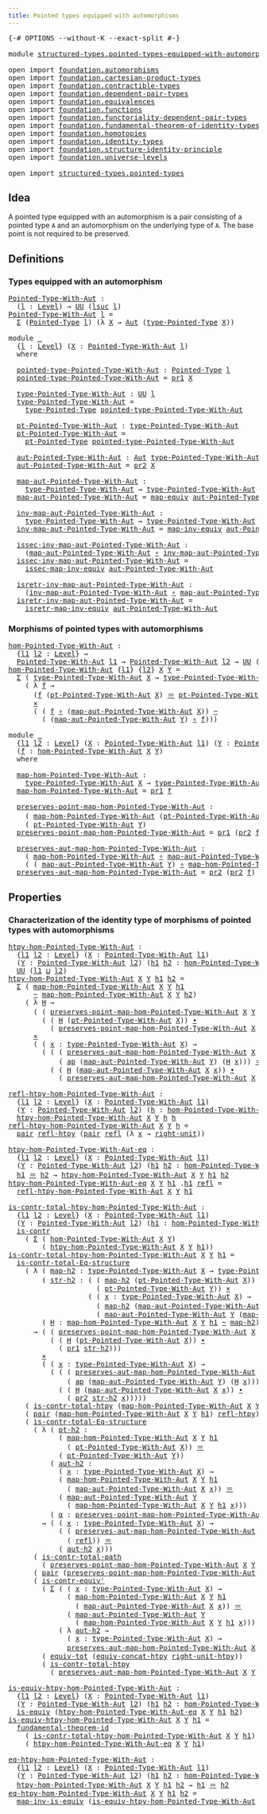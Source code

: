 ```yaml
---
title: Pointed types equipped with automorphisms
---
```


<pre class="Agda"><a id="67" class="Symbol">{-#</a> <a id="71" class="Keyword">OPTIONS</a> <a id="79" class="Pragma">--without-K</a> <a id="91" class="Pragma">--exact-split</a> <a id="105" class="Symbol">#-}</a>

<a id="110" class="Keyword">module</a> <a id="117" href="structured-types.pointed-types-equipped-with-automorphisms.html" class="Module">structured-types.pointed-types-equipped-with-automorphisms</a> <a id="176" class="Keyword">where</a>

<a id="183" class="Keyword">open</a> <a id="188" class="Keyword">import</a> <a id="195" href="foundation.automorphisms.html" class="Module">foundation.automorphisms</a>
<a id="220" class="Keyword">open</a> <a id="225" class="Keyword">import</a> <a id="232" href="foundation.cartesian-product-types.html" class="Module">foundation.cartesian-product-types</a>
<a id="267" class="Keyword">open</a> <a id="272" class="Keyword">import</a> <a id="279" href="foundation.contractible-types.html" class="Module">foundation.contractible-types</a>
<a id="309" class="Keyword">open</a> <a id="314" class="Keyword">import</a> <a id="321" href="foundation.dependent-pair-types.html" class="Module">foundation.dependent-pair-types</a>
<a id="353" class="Keyword">open</a> <a id="358" class="Keyword">import</a> <a id="365" href="foundation.equivalences.html" class="Module">foundation.equivalences</a>
<a id="389" class="Keyword">open</a> <a id="394" class="Keyword">import</a> <a id="401" href="foundation.functions.html" class="Module">foundation.functions</a>
<a id="422" class="Keyword">open</a> <a id="427" class="Keyword">import</a> <a id="434" href="foundation.functoriality-dependent-pair-types.html" class="Module">foundation.functoriality-dependent-pair-types</a>
<a id="480" class="Keyword">open</a> <a id="485" class="Keyword">import</a> <a id="492" href="foundation.fundamental-theorem-of-identity-types.html" class="Module">foundation.fundamental-theorem-of-identity-types</a>
<a id="541" class="Keyword">open</a> <a id="546" class="Keyword">import</a> <a id="553" href="foundation.homotopies.html" class="Module">foundation.homotopies</a>
<a id="575" class="Keyword">open</a> <a id="580" class="Keyword">import</a> <a id="587" href="foundation.identity-types.html" class="Module">foundation.identity-types</a>
<a id="613" class="Keyword">open</a> <a id="618" class="Keyword">import</a> <a id="625" href="foundation.structure-identity-principle.html" class="Module">foundation.structure-identity-principle</a>
<a id="665" class="Keyword">open</a> <a id="670" class="Keyword">import</a> <a id="677" href="foundation.universe-levels.html" class="Module">foundation.universe-levels</a>

<a id="705" class="Keyword">open</a> <a id="710" class="Keyword">import</a> <a id="717" href="structured-types.pointed-types.html" class="Module">structured-types.pointed-types</a>
</pre>
## Idea

A pointed type equipped with an automorphism is a pair consisting of a pointed type `A` and an automorphism on the underlying type of `A`. The base point is not required to be preserved.

## Definitions

### Types equipped with an automorphism

<pre class="Agda"><a id="Pointed-Type-With-Aut"></a><a id="1015" href="structured-types.pointed-types-equipped-with-automorphisms.html#1015" class="Function">Pointed-Type-With-Aut</a> <a id="1037" class="Symbol">:</a>
  <a id="1041" class="Symbol">(</a><a id="1042" href="structured-types.pointed-types-equipped-with-automorphisms.html#1042" class="Bound">l</a> <a id="1044" class="Symbol">:</a> <a id="1046" href="Agda.Primitive.html#597" class="Postulate">Level</a><a id="1051" class="Symbol">)</a> <a id="1053" class="Symbol">→</a> <a id="1055" href="foundation-core.universe-levels.html#235" class="Primitive">UU</a> <a id="1058" class="Symbol">(</a><a id="1059" href="Agda.Primitive.html#780" class="Primitive">lsuc</a> <a id="1064" href="structured-types.pointed-types-equipped-with-automorphisms.html#1042" class="Bound">l</a><a id="1065" class="Symbol">)</a>
<a id="1067" href="structured-types.pointed-types-equipped-with-automorphisms.html#1015" class="Function">Pointed-Type-With-Aut</a> <a id="1089" href="structured-types.pointed-types-equipped-with-automorphisms.html#1089" class="Bound">l</a> <a id="1091" class="Symbol">=</a>
  <a id="1095" href="foundation-core.dependent-pair-types.html#515" class="Record">Σ</a> <a id="1097" class="Symbol">(</a><a id="1098" href="structured-types.pointed-types.html#383" class="Function">Pointed-Type</a> <a id="1111" href="structured-types.pointed-types-equipped-with-automorphisms.html#1089" class="Bound">l</a><a id="1112" class="Symbol">)</a> <a id="1114" class="Symbol">(λ</a> <a id="1117" href="structured-types.pointed-types-equipped-with-automorphisms.html#1117" class="Bound">X</a> <a id="1119" class="Symbol">→</a> <a id="1121" href="foundation-core.automorphisms.html#1442" class="Function">Aut</a> <a id="1125" class="Symbol">(</a><a id="1126" href="structured-types.pointed-types.html#518" class="Function">type-Pointed-Type</a> <a id="1144" href="structured-types.pointed-types-equipped-with-automorphisms.html#1117" class="Bound">X</a><a id="1145" class="Symbol">))</a>

<a id="1149" class="Keyword">module</a> <a id="1156" href="structured-types.pointed-types-equipped-with-automorphisms.html#1156" class="Module">_</a>
  <a id="1160" class="Symbol">{</a><a id="1161" href="structured-types.pointed-types-equipped-with-automorphisms.html#1161" class="Bound">l</a> <a id="1163" class="Symbol">:</a> <a id="1165" href="Agda.Primitive.html#597" class="Postulate">Level</a><a id="1170" class="Symbol">}</a> <a id="1172" class="Symbol">(</a><a id="1173" href="structured-types.pointed-types-equipped-with-automorphisms.html#1173" class="Bound">X</a> <a id="1175" class="Symbol">:</a> <a id="1177" href="structured-types.pointed-types-equipped-with-automorphisms.html#1015" class="Function">Pointed-Type-With-Aut</a> <a id="1199" href="structured-types.pointed-types-equipped-with-automorphisms.html#1161" class="Bound">l</a><a id="1200" class="Symbol">)</a>
  <a id="1204" class="Keyword">where</a>

  <a id="1213" href="structured-types.pointed-types-equipped-with-automorphisms.html#1213" class="Function">pointed-type-Pointed-Type-With-Aut</a> <a id="1248" class="Symbol">:</a> <a id="1250" href="structured-types.pointed-types.html#383" class="Function">Pointed-Type</a> <a id="1263" href="structured-types.pointed-types-equipped-with-automorphisms.html#1161" class="Bound">l</a>
  <a id="1267" href="structured-types.pointed-types-equipped-with-automorphisms.html#1213" class="Function">pointed-type-Pointed-Type-With-Aut</a> <a id="1302" class="Symbol">=</a> <a id="1304" href="foundation-core.dependent-pair-types.html#605" class="Field">pr1</a> <a id="1308" href="structured-types.pointed-types-equipped-with-automorphisms.html#1173" class="Bound">X</a>

  <a id="1313" href="structured-types.pointed-types-equipped-with-automorphisms.html#1313" class="Function">type-Pointed-Type-With-Aut</a> <a id="1340" class="Symbol">:</a> <a id="1342" href="foundation-core.universe-levels.html#235" class="Primitive">UU</a> <a id="1345" href="structured-types.pointed-types-equipped-with-automorphisms.html#1161" class="Bound">l</a>
  <a id="1349" href="structured-types.pointed-types-equipped-with-automorphisms.html#1313" class="Function">type-Pointed-Type-With-Aut</a> <a id="1376" class="Symbol">=</a>
    <a id="1382" href="structured-types.pointed-types.html#518" class="Function">type-Pointed-Type</a> <a id="1400" href="structured-types.pointed-types-equipped-with-automorphisms.html#1213" class="Function">pointed-type-Pointed-Type-With-Aut</a>

  <a id="1438" href="structured-types.pointed-types-equipped-with-automorphisms.html#1438" class="Function">pt-Pointed-Type-With-Aut</a> <a id="1463" class="Symbol">:</a> <a id="1465" href="structured-types.pointed-types-equipped-with-automorphisms.html#1313" class="Function">type-Pointed-Type-With-Aut</a>
  <a id="1494" href="structured-types.pointed-types-equipped-with-automorphisms.html#1438" class="Function">pt-Pointed-Type-With-Aut</a> <a id="1519" class="Symbol">=</a>
    <a id="1525" href="structured-types.pointed-types.html#576" class="Function">pt-Pointed-Type</a> <a id="1541" href="structured-types.pointed-types-equipped-with-automorphisms.html#1213" class="Function">pointed-type-Pointed-Type-With-Aut</a>

  <a id="1579" href="structured-types.pointed-types-equipped-with-automorphisms.html#1579" class="Function">aut-Pointed-Type-With-Aut</a> <a id="1605" class="Symbol">:</a> <a id="1607" href="foundation-core.automorphisms.html#1442" class="Function">Aut</a> <a id="1611" href="structured-types.pointed-types-equipped-with-automorphisms.html#1313" class="Function">type-Pointed-Type-With-Aut</a>
  <a id="1640" href="structured-types.pointed-types-equipped-with-automorphisms.html#1579" class="Function">aut-Pointed-Type-With-Aut</a> <a id="1666" class="Symbol">=</a> <a id="1668" href="foundation-core.dependent-pair-types.html#617" class="Field">pr2</a> <a id="1672" href="structured-types.pointed-types-equipped-with-automorphisms.html#1173" class="Bound">X</a>

  <a id="1677" href="structured-types.pointed-types-equipped-with-automorphisms.html#1677" class="Function">map-aut-Pointed-Type-With-Aut</a> <a id="1707" class="Symbol">:</a>
    <a id="1713" href="structured-types.pointed-types-equipped-with-automorphisms.html#1313" class="Function">type-Pointed-Type-With-Aut</a> <a id="1740" class="Symbol">→</a> <a id="1742" href="structured-types.pointed-types-equipped-with-automorphisms.html#1313" class="Function">type-Pointed-Type-With-Aut</a>
  <a id="1771" href="structured-types.pointed-types-equipped-with-automorphisms.html#1677" class="Function">map-aut-Pointed-Type-With-Aut</a> <a id="1801" class="Symbol">=</a> <a id="1803" href="foundation-core.equivalences.html#1821" class="Function">map-equiv</a> <a id="1813" href="structured-types.pointed-types-equipped-with-automorphisms.html#1579" class="Function">aut-Pointed-Type-With-Aut</a>

  <a id="1842" href="structured-types.pointed-types-equipped-with-automorphisms.html#1842" class="Function">inv-map-aut-Pointed-Type-With-Aut</a> <a id="1876" class="Symbol">:</a>
    <a id="1882" href="structured-types.pointed-types-equipped-with-automorphisms.html#1313" class="Function">type-Pointed-Type-With-Aut</a> <a id="1909" class="Symbol">→</a> <a id="1911" href="structured-types.pointed-types-equipped-with-automorphisms.html#1313" class="Function">type-Pointed-Type-With-Aut</a>
  <a id="1940" href="structured-types.pointed-types-equipped-with-automorphisms.html#1842" class="Function">inv-map-aut-Pointed-Type-With-Aut</a> <a id="1974" class="Symbol">=</a> <a id="1976" href="foundation-core.equivalences.html#5036" class="Function">map-inv-equiv</a> <a id="1990" href="structured-types.pointed-types-equipped-with-automorphisms.html#1579" class="Function">aut-Pointed-Type-With-Aut</a>

  <a id="2019" href="structured-types.pointed-types-equipped-with-automorphisms.html#2019" class="Function">issec-inv-map-aut-Pointed-Type-With-Aut</a> <a id="2059" class="Symbol">:</a>
    <a id="2065" class="Symbol">(</a><a id="2066" href="structured-types.pointed-types-equipped-with-automorphisms.html#1677" class="Function">map-aut-Pointed-Type-With-Aut</a> <a id="2096" href="foundation-core.functions.html#420" class="Function Operator">∘</a> <a id="2098" href="structured-types.pointed-types-equipped-with-automorphisms.html#1842" class="Function">inv-map-aut-Pointed-Type-With-Aut</a><a id="2131" class="Symbol">)</a> <a id="2133" href="foundation-core.homotopies.html#1249" class="Function Operator">~</a> <a id="2135" href="foundation-core.functions.html#322" class="Function">id</a>
  <a id="2140" href="structured-types.pointed-types-equipped-with-automorphisms.html#2019" class="Function">issec-inv-map-aut-Pointed-Type-With-Aut</a> <a id="2180" class="Symbol">=</a>
    <a id="2186" href="foundation-core.equivalences.html#5119" class="Function">issec-map-inv-equiv</a> <a id="2206" href="structured-types.pointed-types-equipped-with-automorphisms.html#1579" class="Function">aut-Pointed-Type-With-Aut</a>

  <a id="2235" href="structured-types.pointed-types-equipped-with-automorphisms.html#2235" class="Function">isretr-inv-map-aut-Pointed-Type-With-Aut</a> <a id="2276" class="Symbol">:</a>
    <a id="2282" class="Symbol">(</a><a id="2283" href="structured-types.pointed-types-equipped-with-automorphisms.html#1842" class="Function">inv-map-aut-Pointed-Type-With-Aut</a> <a id="2317" href="foundation-core.functions.html#420" class="Function Operator">∘</a> <a id="2319" href="structured-types.pointed-types-equipped-with-automorphisms.html#1677" class="Function">map-aut-Pointed-Type-With-Aut</a><a id="2348" class="Symbol">)</a> <a id="2350" href="foundation-core.homotopies.html#1249" class="Function Operator">~</a> <a id="2352" href="foundation-core.functions.html#322" class="Function">id</a>
  <a id="2357" href="structured-types.pointed-types-equipped-with-automorphisms.html#2235" class="Function">isretr-inv-map-aut-Pointed-Type-With-Aut</a> <a id="2398" class="Symbol">=</a>
    <a id="2404" href="foundation-core.equivalences.html#5251" class="Function">isretr-map-inv-equiv</a> <a id="2425" href="structured-types.pointed-types-equipped-with-automorphisms.html#1579" class="Function">aut-Pointed-Type-With-Aut</a>
</pre>
### Morphisms of pointed types with automorphisms

<pre class="Agda"><a id="hom-Pointed-Type-With-Aut"></a><a id="2515" href="structured-types.pointed-types-equipped-with-automorphisms.html#2515" class="Function">hom-Pointed-Type-With-Aut</a> <a id="2541" class="Symbol">:</a>
  <a id="2545" class="Symbol">{</a><a id="2546" href="structured-types.pointed-types-equipped-with-automorphisms.html#2546" class="Bound">l1</a> <a id="2549" href="structured-types.pointed-types-equipped-with-automorphisms.html#2549" class="Bound">l2</a> <a id="2552" class="Symbol">:</a> <a id="2554" href="Agda.Primitive.html#597" class="Postulate">Level</a><a id="2559" class="Symbol">}</a> <a id="2561" class="Symbol">→</a>
  <a id="2565" href="structured-types.pointed-types-equipped-with-automorphisms.html#1015" class="Function">Pointed-Type-With-Aut</a> <a id="2587" href="structured-types.pointed-types-equipped-with-automorphisms.html#2546" class="Bound">l1</a> <a id="2590" class="Symbol">→</a> <a id="2592" href="structured-types.pointed-types-equipped-with-automorphisms.html#1015" class="Function">Pointed-Type-With-Aut</a> <a id="2614" href="structured-types.pointed-types-equipped-with-automorphisms.html#2549" class="Bound">l2</a> <a id="2617" class="Symbol">→</a> <a id="2619" href="foundation-core.universe-levels.html#235" class="Primitive">UU</a> <a id="2622" class="Symbol">(</a><a id="2623" href="structured-types.pointed-types-equipped-with-automorphisms.html#2546" class="Bound">l1</a> <a id="2626" href="Agda.Primitive.html#810" class="Primitive Operator">⊔</a> <a id="2628" href="structured-types.pointed-types-equipped-with-automorphisms.html#2549" class="Bound">l2</a><a id="2630" class="Symbol">)</a>
<a id="2632" href="structured-types.pointed-types-equipped-with-automorphisms.html#2515" class="Function">hom-Pointed-Type-With-Aut</a> <a id="2658" class="Symbol">{</a><a id="2659" href="structured-types.pointed-types-equipped-with-automorphisms.html#2659" class="Bound">l1</a><a id="2661" class="Symbol">}</a> <a id="2663" class="Symbol">{</a><a id="2664" href="structured-types.pointed-types-equipped-with-automorphisms.html#2664" class="Bound">l2</a><a id="2666" class="Symbol">}</a> <a id="2668" href="structured-types.pointed-types-equipped-with-automorphisms.html#2668" class="Bound">X</a> <a id="2670" href="structured-types.pointed-types-equipped-with-automorphisms.html#2670" class="Bound">Y</a> <a id="2672" class="Symbol">=</a>
  <a id="2676" href="foundation-core.dependent-pair-types.html#515" class="Record">Σ</a> <a id="2678" class="Symbol">(</a> <a id="2680" href="structured-types.pointed-types-equipped-with-automorphisms.html#1313" class="Function">type-Pointed-Type-With-Aut</a> <a id="2707" href="structured-types.pointed-types-equipped-with-automorphisms.html#2668" class="Bound">X</a> <a id="2709" class="Symbol">→</a> <a id="2711" href="structured-types.pointed-types-equipped-with-automorphisms.html#1313" class="Function">type-Pointed-Type-With-Aut</a> <a id="2738" href="structured-types.pointed-types-equipped-with-automorphisms.html#2670" class="Bound">Y</a><a id="2739" class="Symbol">)</a>
    <a id="2745" class="Symbol">(</a> <a id="2747" class="Symbol">λ</a> <a id="2749" href="structured-types.pointed-types-equipped-with-automorphisms.html#2749" class="Bound">f</a> <a id="2751" class="Symbol">→</a>
      <a id="2759" class="Symbol">(</a><a id="2760" href="structured-types.pointed-types-equipped-with-automorphisms.html#2749" class="Bound">f</a> <a id="2762" class="Symbol">(</a><a id="2763" href="structured-types.pointed-types-equipped-with-automorphisms.html#1438" class="Function">pt-Pointed-Type-With-Aut</a> <a id="2788" href="structured-types.pointed-types-equipped-with-automorphisms.html#2668" class="Bound">X</a><a id="2789" class="Symbol">)</a> <a id="2791" href="foundation-core.identity-types.html#1865" class="Function Operator">＝</a> <a id="2793" href="structured-types.pointed-types-equipped-with-automorphisms.html#1438" class="Function">pt-Pointed-Type-With-Aut</a> <a id="2818" href="structured-types.pointed-types-equipped-with-automorphisms.html#2670" class="Bound">Y</a><a id="2819" class="Symbol">)</a>
      <a id="2827" href="foundation-core.cartesian-product-types.html#590" class="Function Operator">×</a>
      <a id="2835" class="Symbol">(</a> <a id="2837" class="Symbol">(</a> <a id="2839" href="structured-types.pointed-types-equipped-with-automorphisms.html#2749" class="Bound">f</a> <a id="2841" href="foundation-core.functions.html#420" class="Function Operator">∘</a> <a id="2843" class="Symbol">(</a><a id="2844" href="structured-types.pointed-types-equipped-with-automorphisms.html#1677" class="Function">map-aut-Pointed-Type-With-Aut</a> <a id="2874" href="structured-types.pointed-types-equipped-with-automorphisms.html#2668" class="Bound">X</a><a id="2875" class="Symbol">))</a> <a id="2878" href="foundation-core.homotopies.html#1249" class="Function Operator">~</a>
        <a id="2888" class="Symbol">(</a> <a id="2890" class="Symbol">(</a><a id="2891" href="structured-types.pointed-types-equipped-with-automorphisms.html#1677" class="Function">map-aut-Pointed-Type-With-Aut</a> <a id="2921" href="structured-types.pointed-types-equipped-with-automorphisms.html#2670" class="Bound">Y</a><a id="2922" class="Symbol">)</a> <a id="2924" href="foundation-core.functions.html#420" class="Function Operator">∘</a> <a id="2926" href="structured-types.pointed-types-equipped-with-automorphisms.html#2749" class="Bound">f</a><a id="2927" class="Symbol">)))</a>

<a id="2932" class="Keyword">module</a> <a id="2939" href="structured-types.pointed-types-equipped-with-automorphisms.html#2939" class="Module">_</a>
  <a id="2943" class="Symbol">{</a><a id="2944" href="structured-types.pointed-types-equipped-with-automorphisms.html#2944" class="Bound">l1</a> <a id="2947" href="structured-types.pointed-types-equipped-with-automorphisms.html#2947" class="Bound">l2</a> <a id="2950" class="Symbol">:</a> <a id="2952" href="Agda.Primitive.html#597" class="Postulate">Level</a><a id="2957" class="Symbol">}</a> <a id="2959" class="Symbol">(</a><a id="2960" href="structured-types.pointed-types-equipped-with-automorphisms.html#2960" class="Bound">X</a> <a id="2962" class="Symbol">:</a> <a id="2964" href="structured-types.pointed-types-equipped-with-automorphisms.html#1015" class="Function">Pointed-Type-With-Aut</a> <a id="2986" href="structured-types.pointed-types-equipped-with-automorphisms.html#2944" class="Bound">l1</a><a id="2988" class="Symbol">)</a> <a id="2990" class="Symbol">(</a><a id="2991" href="structured-types.pointed-types-equipped-with-automorphisms.html#2991" class="Bound">Y</a> <a id="2993" class="Symbol">:</a> <a id="2995" href="structured-types.pointed-types-equipped-with-automorphisms.html#1015" class="Function">Pointed-Type-With-Aut</a> <a id="3017" href="structured-types.pointed-types-equipped-with-automorphisms.html#2947" class="Bound">l2</a><a id="3019" class="Symbol">)</a>
  <a id="3023" class="Symbol">(</a><a id="3024" href="structured-types.pointed-types-equipped-with-automorphisms.html#3024" class="Bound">f</a> <a id="3026" class="Symbol">:</a> <a id="3028" href="structured-types.pointed-types-equipped-with-automorphisms.html#2515" class="Function">hom-Pointed-Type-With-Aut</a> <a id="3054" href="structured-types.pointed-types-equipped-with-automorphisms.html#2960" class="Bound">X</a> <a id="3056" href="structured-types.pointed-types-equipped-with-automorphisms.html#2991" class="Bound">Y</a><a id="3057" class="Symbol">)</a>
  <a id="3061" class="Keyword">where</a>

  <a id="3070" href="structured-types.pointed-types-equipped-with-automorphisms.html#3070" class="Function">map-hom-Pointed-Type-With-Aut</a> <a id="3100" class="Symbol">:</a>
    <a id="3106" href="structured-types.pointed-types-equipped-with-automorphisms.html#1313" class="Function">type-Pointed-Type-With-Aut</a> <a id="3133" href="structured-types.pointed-types-equipped-with-automorphisms.html#2960" class="Bound">X</a> <a id="3135" class="Symbol">→</a> <a id="3137" href="structured-types.pointed-types-equipped-with-automorphisms.html#1313" class="Function">type-Pointed-Type-With-Aut</a> <a id="3164" href="structured-types.pointed-types-equipped-with-automorphisms.html#2991" class="Bound">Y</a>
  <a id="3168" href="structured-types.pointed-types-equipped-with-automorphisms.html#3070" class="Function">map-hom-Pointed-Type-With-Aut</a> <a id="3198" class="Symbol">=</a> <a id="3200" href="foundation-core.dependent-pair-types.html#605" class="Field">pr1</a> <a id="3204" href="structured-types.pointed-types-equipped-with-automorphisms.html#3024" class="Bound">f</a>

  <a id="3209" href="structured-types.pointed-types-equipped-with-automorphisms.html#3209" class="Function">preserves-point-map-hom-Pointed-Type-With-Aut</a> <a id="3255" class="Symbol">:</a>
    <a id="3261" class="Symbol">(</a> <a id="3263" href="structured-types.pointed-types-equipped-with-automorphisms.html#3070" class="Function">map-hom-Pointed-Type-With-Aut</a> <a id="3293" class="Symbol">(</a><a id="3294" href="structured-types.pointed-types-equipped-with-automorphisms.html#1438" class="Function">pt-Pointed-Type-With-Aut</a> <a id="3319" href="structured-types.pointed-types-equipped-with-automorphisms.html#2960" class="Bound">X</a><a id="3320" class="Symbol">))</a> <a id="3323" href="foundation-core.identity-types.html#1865" class="Function Operator">＝</a>
    <a id="3329" class="Symbol">(</a> <a id="3331" href="structured-types.pointed-types-equipped-with-automorphisms.html#1438" class="Function">pt-Pointed-Type-With-Aut</a> <a id="3356" href="structured-types.pointed-types-equipped-with-automorphisms.html#2991" class="Bound">Y</a><a id="3357" class="Symbol">)</a>
  <a id="3361" href="structured-types.pointed-types-equipped-with-automorphisms.html#3209" class="Function">preserves-point-map-hom-Pointed-Type-With-Aut</a> <a id="3407" class="Symbol">=</a> <a id="3409" href="foundation-core.dependent-pair-types.html#605" class="Field">pr1</a> <a id="3413" class="Symbol">(</a><a id="3414" href="foundation-core.dependent-pair-types.html#617" class="Field">pr2</a> <a id="3418" href="structured-types.pointed-types-equipped-with-automorphisms.html#3024" class="Bound">f</a><a id="3419" class="Symbol">)</a>

  <a id="3424" href="structured-types.pointed-types-equipped-with-automorphisms.html#3424" class="Function">preserves-aut-map-hom-Pointed-Type-With-Aut</a> <a id="3468" class="Symbol">:</a>
    <a id="3474" class="Symbol">(</a> <a id="3476" href="structured-types.pointed-types-equipped-with-automorphisms.html#3070" class="Function">map-hom-Pointed-Type-With-Aut</a> <a id="3506" href="foundation-core.functions.html#420" class="Function Operator">∘</a> <a id="3508" href="structured-types.pointed-types-equipped-with-automorphisms.html#1677" class="Function">map-aut-Pointed-Type-With-Aut</a> <a id="3538" href="structured-types.pointed-types-equipped-with-automorphisms.html#2960" class="Bound">X</a><a id="3539" class="Symbol">)</a> <a id="3541" href="foundation-core.homotopies.html#1249" class="Function Operator">~</a>
    <a id="3547" class="Symbol">(</a> <a id="3549" class="Symbol">(</a> <a id="3551" href="structured-types.pointed-types-equipped-with-automorphisms.html#1677" class="Function">map-aut-Pointed-Type-With-Aut</a> <a id="3581" href="structured-types.pointed-types-equipped-with-automorphisms.html#2991" class="Bound">Y</a><a id="3582" class="Symbol">)</a> <a id="3584" href="foundation-core.functions.html#420" class="Function Operator">∘</a> <a id="3586" href="structured-types.pointed-types-equipped-with-automorphisms.html#3070" class="Function">map-hom-Pointed-Type-With-Aut</a><a id="3615" class="Symbol">)</a>
  <a id="3619" href="structured-types.pointed-types-equipped-with-automorphisms.html#3424" class="Function">preserves-aut-map-hom-Pointed-Type-With-Aut</a> <a id="3663" class="Symbol">=</a> <a id="3665" href="foundation-core.dependent-pair-types.html#617" class="Field">pr2</a> <a id="3669" class="Symbol">(</a><a id="3670" href="foundation-core.dependent-pair-types.html#617" class="Field">pr2</a> <a id="3674" href="structured-types.pointed-types-equipped-with-automorphisms.html#3024" class="Bound">f</a><a id="3675" class="Symbol">)</a>
</pre>
## Properties

### Characterization of the identity type of morphisms of pointed types with automorphisms

<pre class="Agda"><a id="htpy-hom-Pointed-Type-With-Aut"></a><a id="3797" href="structured-types.pointed-types-equipped-with-automorphisms.html#3797" class="Function">htpy-hom-Pointed-Type-With-Aut</a> <a id="3828" class="Symbol">:</a>
  <a id="3832" class="Symbol">{</a><a id="3833" href="structured-types.pointed-types-equipped-with-automorphisms.html#3833" class="Bound">l1</a> <a id="3836" href="structured-types.pointed-types-equipped-with-automorphisms.html#3836" class="Bound">l2</a> <a id="3839" class="Symbol">:</a> <a id="3841" href="Agda.Primitive.html#597" class="Postulate">Level</a><a id="3846" class="Symbol">}</a> <a id="3848" class="Symbol">(</a><a id="3849" href="structured-types.pointed-types-equipped-with-automorphisms.html#3849" class="Bound">X</a> <a id="3851" class="Symbol">:</a> <a id="3853" href="structured-types.pointed-types-equipped-with-automorphisms.html#1015" class="Function">Pointed-Type-With-Aut</a> <a id="3875" href="structured-types.pointed-types-equipped-with-automorphisms.html#3833" class="Bound">l1</a><a id="3877" class="Symbol">)</a>
  <a id="3881" class="Symbol">(</a><a id="3882" href="structured-types.pointed-types-equipped-with-automorphisms.html#3882" class="Bound">Y</a> <a id="3884" class="Symbol">:</a> <a id="3886" href="structured-types.pointed-types-equipped-with-automorphisms.html#1015" class="Function">Pointed-Type-With-Aut</a> <a id="3908" href="structured-types.pointed-types-equipped-with-automorphisms.html#3836" class="Bound">l2</a><a id="3910" class="Symbol">)</a> <a id="3912" class="Symbol">(</a><a id="3913" href="structured-types.pointed-types-equipped-with-automorphisms.html#3913" class="Bound">h1</a> <a id="3916" href="structured-types.pointed-types-equipped-with-automorphisms.html#3916" class="Bound">h2</a> <a id="3919" class="Symbol">:</a> <a id="3921" href="structured-types.pointed-types-equipped-with-automorphisms.html#2515" class="Function">hom-Pointed-Type-With-Aut</a> <a id="3947" href="structured-types.pointed-types-equipped-with-automorphisms.html#3849" class="Bound">X</a> <a id="3949" href="structured-types.pointed-types-equipped-with-automorphisms.html#3882" class="Bound">Y</a><a id="3950" class="Symbol">)</a> <a id="3952" class="Symbol">→</a>
  <a id="3956" href="foundation-core.universe-levels.html#235" class="Primitive">UU</a> <a id="3959" class="Symbol">(</a><a id="3960" href="structured-types.pointed-types-equipped-with-automorphisms.html#3833" class="Bound">l1</a> <a id="3963" href="Agda.Primitive.html#810" class="Primitive Operator">⊔</a> <a id="3965" href="structured-types.pointed-types-equipped-with-automorphisms.html#3836" class="Bound">l2</a><a id="3967" class="Symbol">)</a>
<a id="3969" href="structured-types.pointed-types-equipped-with-automorphisms.html#3797" class="Function">htpy-hom-Pointed-Type-With-Aut</a> <a id="4000" href="structured-types.pointed-types-equipped-with-automorphisms.html#4000" class="Bound">X</a> <a id="4002" href="structured-types.pointed-types-equipped-with-automorphisms.html#4002" class="Bound">Y</a> <a id="4004" href="structured-types.pointed-types-equipped-with-automorphisms.html#4004" class="Bound">h1</a> <a id="4007" href="structured-types.pointed-types-equipped-with-automorphisms.html#4007" class="Bound">h2</a> <a id="4010" class="Symbol">=</a>
  <a id="4014" href="foundation-core.dependent-pair-types.html#515" class="Record">Σ</a> <a id="4016" class="Symbol">(</a> <a id="4018" href="structured-types.pointed-types-equipped-with-automorphisms.html#3070" class="Function">map-hom-Pointed-Type-With-Aut</a> <a id="4048" href="structured-types.pointed-types-equipped-with-automorphisms.html#4000" class="Bound">X</a> <a id="4050" href="structured-types.pointed-types-equipped-with-automorphisms.html#4002" class="Bound">Y</a> <a id="4052" href="structured-types.pointed-types-equipped-with-automorphisms.html#4004" class="Bound">h1</a>
      <a id="4061" href="foundation-core.homotopies.html#1249" class="Function Operator">~</a> <a id="4063" href="structured-types.pointed-types-equipped-with-automorphisms.html#3070" class="Function">map-hom-Pointed-Type-With-Aut</a> <a id="4093" href="structured-types.pointed-types-equipped-with-automorphisms.html#4000" class="Bound">X</a> <a id="4095" href="structured-types.pointed-types-equipped-with-automorphisms.html#4002" class="Bound">Y</a> <a id="4097" href="structured-types.pointed-types-equipped-with-automorphisms.html#4007" class="Bound">h2</a><a id="4099" class="Symbol">)</a>
    <a id="4105" class="Symbol">(</a> <a id="4107" class="Symbol">λ</a> <a id="4109" href="structured-types.pointed-types-equipped-with-automorphisms.html#4109" class="Bound">H</a> <a id="4111" class="Symbol">→</a>
      <a id="4119" class="Symbol">(</a> <a id="4121" class="Symbol">(</a> <a id="4123" href="structured-types.pointed-types-equipped-with-automorphisms.html#3209" class="Function">preserves-point-map-hom-Pointed-Type-With-Aut</a> <a id="4169" href="structured-types.pointed-types-equipped-with-automorphisms.html#4000" class="Bound">X</a> <a id="4171" href="structured-types.pointed-types-equipped-with-automorphisms.html#4002" class="Bound">Y</a> <a id="4173" href="structured-types.pointed-types-equipped-with-automorphisms.html#4004" class="Bound">h1</a><a id="4175" class="Symbol">)</a> <a id="4177" href="foundation-core.identity-types.html#1865" class="Function Operator">＝</a>
        <a id="4187" class="Symbol">(</a> <a id="4189" class="Symbol">(</a> <a id="4191" href="structured-types.pointed-types-equipped-with-automorphisms.html#4109" class="Bound">H</a> <a id="4193" class="Symbol">(</a><a id="4194" href="structured-types.pointed-types-equipped-with-automorphisms.html#1438" class="Function">pt-Pointed-Type-With-Aut</a> <a id="4219" href="structured-types.pointed-types-equipped-with-automorphisms.html#4000" class="Bound">X</a><a id="4220" class="Symbol">))</a> <a id="4223" href="foundation-core.identity-types.html#2425" class="Function Operator">∙</a>
          <a id="4235" class="Symbol">(</a> <a id="4237" href="structured-types.pointed-types-equipped-with-automorphisms.html#3209" class="Function">preserves-point-map-hom-Pointed-Type-With-Aut</a> <a id="4283" href="structured-types.pointed-types-equipped-with-automorphisms.html#4000" class="Bound">X</a> <a id="4285" href="structured-types.pointed-types-equipped-with-automorphisms.html#4002" class="Bound">Y</a> <a id="4287" href="structured-types.pointed-types-equipped-with-automorphisms.html#4007" class="Bound">h2</a><a id="4289" class="Symbol">)))</a>
      <a id="4299" href="foundation-core.cartesian-product-types.html#590" class="Function Operator">×</a>
      <a id="4307" class="Symbol">(</a> <a id="4309" class="Symbol">(</a> <a id="4311" href="structured-types.pointed-types-equipped-with-automorphisms.html#4311" class="Bound">x</a> <a id="4313" class="Symbol">:</a> <a id="4315" href="structured-types.pointed-types-equipped-with-automorphisms.html#1313" class="Function">type-Pointed-Type-With-Aut</a> <a id="4342" href="structured-types.pointed-types-equipped-with-automorphisms.html#4000" class="Bound">X</a><a id="4343" class="Symbol">)</a> <a id="4345" class="Symbol">→</a>
        <a id="4355" class="Symbol">(</a> <a id="4357" class="Symbol">(</a> <a id="4359" class="Symbol">(</a> <a id="4361" href="structured-types.pointed-types-equipped-with-automorphisms.html#3424" class="Function">preserves-aut-map-hom-Pointed-Type-With-Aut</a> <a id="4405" href="structured-types.pointed-types-equipped-with-automorphisms.html#4000" class="Bound">X</a> <a id="4407" href="structured-types.pointed-types-equipped-with-automorphisms.html#4002" class="Bound">Y</a> <a id="4409" href="structured-types.pointed-types-equipped-with-automorphisms.html#4004" class="Bound">h1</a> <a id="4412" href="structured-types.pointed-types-equipped-with-automorphisms.html#4311" class="Bound">x</a><a id="4413" class="Symbol">)</a> <a id="4415" href="foundation-core.identity-types.html#2425" class="Function Operator">∙</a>
            <a id="4429" class="Symbol">(</a> <a id="4431" href="foundation-core.identity-types.html#4003" class="Function">ap</a> <a id="4434" class="Symbol">(</a><a id="4435" href="structured-types.pointed-types-equipped-with-automorphisms.html#1677" class="Function">map-aut-Pointed-Type-With-Aut</a> <a id="4465" href="structured-types.pointed-types-equipped-with-automorphisms.html#4002" class="Bound">Y</a><a id="4466" class="Symbol">)</a> <a id="4468" class="Symbol">(</a><a id="4469" href="structured-types.pointed-types-equipped-with-automorphisms.html#4109" class="Bound">H</a> <a id="4471" href="structured-types.pointed-types-equipped-with-automorphisms.html#4311" class="Bound">x</a><a id="4472" class="Symbol">)))</a> <a id="4476" href="foundation-core.identity-types.html#1865" class="Function Operator">＝</a>
          <a id="4488" class="Symbol">(</a> <a id="4490" class="Symbol">(</a> <a id="4492" href="structured-types.pointed-types-equipped-with-automorphisms.html#4109" class="Bound">H</a> <a id="4494" class="Symbol">(</a><a id="4495" href="structured-types.pointed-types-equipped-with-automorphisms.html#1677" class="Function">map-aut-Pointed-Type-With-Aut</a> <a id="4525" href="structured-types.pointed-types-equipped-with-automorphisms.html#4000" class="Bound">X</a> <a id="4527" href="structured-types.pointed-types-equipped-with-automorphisms.html#4311" class="Bound">x</a><a id="4528" class="Symbol">))</a> <a id="4531" href="foundation-core.identity-types.html#2425" class="Function Operator">∙</a>
            <a id="4545" class="Symbol">(</a> <a id="4547" href="structured-types.pointed-types-equipped-with-automorphisms.html#3424" class="Function">preserves-aut-map-hom-Pointed-Type-With-Aut</a> <a id="4591" href="structured-types.pointed-types-equipped-with-automorphisms.html#4000" class="Bound">X</a> <a id="4593" href="structured-types.pointed-types-equipped-with-automorphisms.html#4002" class="Bound">Y</a> <a id="4595" href="structured-types.pointed-types-equipped-with-automorphisms.html#4007" class="Bound">h2</a> <a id="4598" href="structured-types.pointed-types-equipped-with-automorphisms.html#4311" class="Bound">x</a><a id="4599" class="Symbol">)))))</a>

<a id="refl-htpy-hom-Pointed-Type-With-Aut"></a><a id="4606" href="structured-types.pointed-types-equipped-with-automorphisms.html#4606" class="Function">refl-htpy-hom-Pointed-Type-With-Aut</a> <a id="4642" class="Symbol">:</a>
  <a id="4646" class="Symbol">{</a><a id="4647" href="structured-types.pointed-types-equipped-with-automorphisms.html#4647" class="Bound">l1</a> <a id="4650" href="structured-types.pointed-types-equipped-with-automorphisms.html#4650" class="Bound">l2</a> <a id="4653" class="Symbol">:</a> <a id="4655" href="Agda.Primitive.html#597" class="Postulate">Level</a><a id="4660" class="Symbol">}</a> <a id="4662" class="Symbol">(</a><a id="4663" href="structured-types.pointed-types-equipped-with-automorphisms.html#4663" class="Bound">X</a> <a id="4665" class="Symbol">:</a> <a id="4667" href="structured-types.pointed-types-equipped-with-automorphisms.html#1015" class="Function">Pointed-Type-With-Aut</a> <a id="4689" href="structured-types.pointed-types-equipped-with-automorphisms.html#4647" class="Bound">l1</a><a id="4691" class="Symbol">)</a>
  <a id="4695" class="Symbol">(</a><a id="4696" href="structured-types.pointed-types-equipped-with-automorphisms.html#4696" class="Bound">Y</a> <a id="4698" class="Symbol">:</a> <a id="4700" href="structured-types.pointed-types-equipped-with-automorphisms.html#1015" class="Function">Pointed-Type-With-Aut</a> <a id="4722" href="structured-types.pointed-types-equipped-with-automorphisms.html#4650" class="Bound">l2</a><a id="4724" class="Symbol">)</a> <a id="4726" class="Symbol">(</a><a id="4727" href="structured-types.pointed-types-equipped-with-automorphisms.html#4727" class="Bound">h</a> <a id="4729" class="Symbol">:</a> <a id="4731" href="structured-types.pointed-types-equipped-with-automorphisms.html#2515" class="Function">hom-Pointed-Type-With-Aut</a> <a id="4757" href="structured-types.pointed-types-equipped-with-automorphisms.html#4663" class="Bound">X</a> <a id="4759" href="structured-types.pointed-types-equipped-with-automorphisms.html#4696" class="Bound">Y</a><a id="4760" class="Symbol">)</a> <a id="4762" class="Symbol">→</a>
  <a id="4766" href="structured-types.pointed-types-equipped-with-automorphisms.html#3797" class="Function">htpy-hom-Pointed-Type-With-Aut</a> <a id="4797" href="structured-types.pointed-types-equipped-with-automorphisms.html#4663" class="Bound">X</a> <a id="4799" href="structured-types.pointed-types-equipped-with-automorphisms.html#4696" class="Bound">Y</a> <a id="4801" href="structured-types.pointed-types-equipped-with-automorphisms.html#4727" class="Bound">h</a> <a id="4803" href="structured-types.pointed-types-equipped-with-automorphisms.html#4727" class="Bound">h</a>
<a id="4805" href="structured-types.pointed-types-equipped-with-automorphisms.html#4606" class="Function">refl-htpy-hom-Pointed-Type-With-Aut</a> <a id="4841" href="structured-types.pointed-types-equipped-with-automorphisms.html#4841" class="Bound">X</a> <a id="4843" href="structured-types.pointed-types-equipped-with-automorphisms.html#4843" class="Bound">Y</a> <a id="4845" href="structured-types.pointed-types-equipped-with-automorphisms.html#4845" class="Bound">h</a> <a id="4847" class="Symbol">=</a>
  <a id="4851" href="foundation-core.dependent-pair-types.html#588" class="InductiveConstructor">pair</a> <a id="4856" href="foundation-core.homotopies.html#1368" class="Function">refl-htpy</a> <a id="4866" class="Symbol">(</a><a id="4867" href="foundation-core.dependent-pair-types.html#588" class="InductiveConstructor">pair</a> <a id="4872" href="foundation-core.identity-types.html#1820" class="InductiveConstructor">refl</a> <a id="4877" class="Symbol">(λ</a> <a id="4880" href="structured-types.pointed-types-equipped-with-automorphisms.html#4880" class="Bound">x</a> <a id="4882" class="Symbol">→</a> <a id="4884" href="foundation-core.identity-types.html#3074" class="Function">right-unit</a><a id="4894" class="Symbol">))</a>

<a id="htpy-hom-Pointed-Type-With-Aut-eq"></a><a id="4898" href="structured-types.pointed-types-equipped-with-automorphisms.html#4898" class="Function">htpy-hom-Pointed-Type-With-Aut-eq</a> <a id="4932" class="Symbol">:</a>
  <a id="4936" class="Symbol">{</a><a id="4937" href="structured-types.pointed-types-equipped-with-automorphisms.html#4937" class="Bound">l1</a> <a id="4940" href="structured-types.pointed-types-equipped-with-automorphisms.html#4940" class="Bound">l2</a> <a id="4943" class="Symbol">:</a> <a id="4945" href="Agda.Primitive.html#597" class="Postulate">Level</a><a id="4950" class="Symbol">}</a> <a id="4952" class="Symbol">(</a><a id="4953" href="structured-types.pointed-types-equipped-with-automorphisms.html#4953" class="Bound">X</a> <a id="4955" class="Symbol">:</a> <a id="4957" href="structured-types.pointed-types-equipped-with-automorphisms.html#1015" class="Function">Pointed-Type-With-Aut</a> <a id="4979" href="structured-types.pointed-types-equipped-with-automorphisms.html#4937" class="Bound">l1</a><a id="4981" class="Symbol">)</a>
  <a id="4985" class="Symbol">(</a><a id="4986" href="structured-types.pointed-types-equipped-with-automorphisms.html#4986" class="Bound">Y</a> <a id="4988" class="Symbol">:</a> <a id="4990" href="structured-types.pointed-types-equipped-with-automorphisms.html#1015" class="Function">Pointed-Type-With-Aut</a> <a id="5012" href="structured-types.pointed-types-equipped-with-automorphisms.html#4940" class="Bound">l2</a><a id="5014" class="Symbol">)</a> <a id="5016" class="Symbol">(</a><a id="5017" href="structured-types.pointed-types-equipped-with-automorphisms.html#5017" class="Bound">h1</a> <a id="5020" href="structured-types.pointed-types-equipped-with-automorphisms.html#5020" class="Bound">h2</a> <a id="5023" class="Symbol">:</a> <a id="5025" href="structured-types.pointed-types-equipped-with-automorphisms.html#2515" class="Function">hom-Pointed-Type-With-Aut</a> <a id="5051" href="structured-types.pointed-types-equipped-with-automorphisms.html#4953" class="Bound">X</a> <a id="5053" href="structured-types.pointed-types-equipped-with-automorphisms.html#4986" class="Bound">Y</a><a id="5054" class="Symbol">)</a> <a id="5056" class="Symbol">→</a>
  <a id="5060" href="structured-types.pointed-types-equipped-with-automorphisms.html#5017" class="Bound">h1</a> <a id="5063" href="foundation-core.identity-types.html#1865" class="Function Operator">＝</a> <a id="5065" href="structured-types.pointed-types-equipped-with-automorphisms.html#5020" class="Bound">h2</a> <a id="5068" class="Symbol">→</a> <a id="5070" href="structured-types.pointed-types-equipped-with-automorphisms.html#3797" class="Function">htpy-hom-Pointed-Type-With-Aut</a> <a id="5101" href="structured-types.pointed-types-equipped-with-automorphisms.html#4953" class="Bound">X</a> <a id="5103" href="structured-types.pointed-types-equipped-with-automorphisms.html#4986" class="Bound">Y</a> <a id="5105" href="structured-types.pointed-types-equipped-with-automorphisms.html#5017" class="Bound">h1</a> <a id="5108" href="structured-types.pointed-types-equipped-with-automorphisms.html#5020" class="Bound">h2</a>
<a id="5111" href="structured-types.pointed-types-equipped-with-automorphisms.html#4898" class="Function">htpy-hom-Pointed-Type-With-Aut-eq</a> <a id="5145" href="structured-types.pointed-types-equipped-with-automorphisms.html#5145" class="Bound">X</a> <a id="5147" href="structured-types.pointed-types-equipped-with-automorphisms.html#5147" class="Bound">Y</a> <a id="5149" href="structured-types.pointed-types-equipped-with-automorphisms.html#5149" class="Bound">h1</a> <a id="5152" class="DottedPattern Symbol">.</a><a id="5153" href="structured-types.pointed-types-equipped-with-automorphisms.html#5149" class="DottedPattern Bound">h1</a> <a id="5156" href="foundation-core.identity-types.html#1820" class="InductiveConstructor">refl</a> <a id="5161" class="Symbol">=</a>
  <a id="5165" href="structured-types.pointed-types-equipped-with-automorphisms.html#4606" class="Function">refl-htpy-hom-Pointed-Type-With-Aut</a> <a id="5201" href="structured-types.pointed-types-equipped-with-automorphisms.html#5145" class="Bound">X</a> <a id="5203" href="structured-types.pointed-types-equipped-with-automorphisms.html#5147" class="Bound">Y</a> <a id="5205" href="structured-types.pointed-types-equipped-with-automorphisms.html#5149" class="Bound">h1</a>

<a id="is-contr-total-htpy-hom-Pointed-Type-With-Aut"></a><a id="5209" href="structured-types.pointed-types-equipped-with-automorphisms.html#5209" class="Function">is-contr-total-htpy-hom-Pointed-Type-With-Aut</a> <a id="5255" class="Symbol">:</a>
  <a id="5259" class="Symbol">{</a><a id="5260" href="structured-types.pointed-types-equipped-with-automorphisms.html#5260" class="Bound">l1</a> <a id="5263" href="structured-types.pointed-types-equipped-with-automorphisms.html#5263" class="Bound">l2</a> <a id="5266" class="Symbol">:</a> <a id="5268" href="Agda.Primitive.html#597" class="Postulate">Level</a><a id="5273" class="Symbol">}</a> <a id="5275" class="Symbol">(</a><a id="5276" href="structured-types.pointed-types-equipped-with-automorphisms.html#5276" class="Bound">X</a> <a id="5278" class="Symbol">:</a> <a id="5280" href="structured-types.pointed-types-equipped-with-automorphisms.html#1015" class="Function">Pointed-Type-With-Aut</a> <a id="5302" href="structured-types.pointed-types-equipped-with-automorphisms.html#5260" class="Bound">l1</a><a id="5304" class="Symbol">)</a>
  <a id="5308" class="Symbol">(</a><a id="5309" href="structured-types.pointed-types-equipped-with-automorphisms.html#5309" class="Bound">Y</a> <a id="5311" class="Symbol">:</a> <a id="5313" href="structured-types.pointed-types-equipped-with-automorphisms.html#1015" class="Function">Pointed-Type-With-Aut</a> <a id="5335" href="structured-types.pointed-types-equipped-with-automorphisms.html#5263" class="Bound">l2</a><a id="5337" class="Symbol">)</a> <a id="5339" class="Symbol">(</a><a id="5340" href="structured-types.pointed-types-equipped-with-automorphisms.html#5340" class="Bound">h1</a> <a id="5343" class="Symbol">:</a> <a id="5345" href="structured-types.pointed-types-equipped-with-automorphisms.html#2515" class="Function">hom-Pointed-Type-With-Aut</a> <a id="5371" href="structured-types.pointed-types-equipped-with-automorphisms.html#5276" class="Bound">X</a> <a id="5373" href="structured-types.pointed-types-equipped-with-automorphisms.html#5309" class="Bound">Y</a><a id="5374" class="Symbol">)</a> <a id="5376" class="Symbol">→</a>
  <a id="5380" href="foundation-core.contractible-types.html#1006" class="Function">is-contr</a>
    <a id="5393" class="Symbol">(</a> <a id="5395" href="foundation-core.dependent-pair-types.html#515" class="Record">Σ</a> <a id="5397" class="Symbol">(</a> <a id="5399" href="structured-types.pointed-types-equipped-with-automorphisms.html#2515" class="Function">hom-Pointed-Type-With-Aut</a> <a id="5425" href="structured-types.pointed-types-equipped-with-automorphisms.html#5276" class="Bound">X</a> <a id="5427" href="structured-types.pointed-types-equipped-with-automorphisms.html#5309" class="Bound">Y</a><a id="5428" class="Symbol">)</a>
        <a id="5438" class="Symbol">(</a> <a id="5440" href="structured-types.pointed-types-equipped-with-automorphisms.html#3797" class="Function">htpy-hom-Pointed-Type-With-Aut</a> <a id="5471" href="structured-types.pointed-types-equipped-with-automorphisms.html#5276" class="Bound">X</a> <a id="5473" href="structured-types.pointed-types-equipped-with-automorphisms.html#5309" class="Bound">Y</a> <a id="5475" href="structured-types.pointed-types-equipped-with-automorphisms.html#5340" class="Bound">h1</a><a id="5477" class="Symbol">))</a>
<a id="5480" href="structured-types.pointed-types-equipped-with-automorphisms.html#5209" class="Function">is-contr-total-htpy-hom-Pointed-Type-With-Aut</a> <a id="5526" href="structured-types.pointed-types-equipped-with-automorphisms.html#5526" class="Bound">X</a> <a id="5528" href="structured-types.pointed-types-equipped-with-automorphisms.html#5528" class="Bound">Y</a> <a id="5530" href="structured-types.pointed-types-equipped-with-automorphisms.html#5530" class="Bound">h1</a> <a id="5533" class="Symbol">=</a>
  <a id="5537" href="foundation.structure-identity-principle.html#1355" class="Function">is-contr-total-Eq-structure</a>
    <a id="5569" class="Symbol">(</a> <a id="5571" class="Symbol">λ</a> <a id="5573" class="Symbol">(</a> <a id="5575" href="structured-types.pointed-types-equipped-with-automorphisms.html#5575" class="Bound">map-h2</a> <a id="5582" class="Symbol">:</a> <a id="5584" href="structured-types.pointed-types-equipped-with-automorphisms.html#1313" class="Function">type-Pointed-Type-With-Aut</a> <a id="5611" href="structured-types.pointed-types-equipped-with-automorphisms.html#5526" class="Bound">X</a> <a id="5613" class="Symbol">→</a> <a id="5615" href="structured-types.pointed-types-equipped-with-automorphisms.html#1313" class="Function">type-Pointed-Type-With-Aut</a> <a id="5642" href="structured-types.pointed-types-equipped-with-automorphisms.html#5528" class="Bound">Y</a><a id="5643" class="Symbol">)</a>
        <a id="5653" class="Symbol">(</a> <a id="5655" href="structured-types.pointed-types-equipped-with-automorphisms.html#5655" class="Bound">str-h2</a> <a id="5662" class="Symbol">:</a> <a id="5664" class="Symbol">(</a> <a id="5666" class="Symbol">(</a> <a id="5668" href="structured-types.pointed-types-equipped-with-automorphisms.html#5575" class="Bound">map-h2</a> <a id="5675" class="Symbol">(</a><a id="5676" href="structured-types.pointed-types-equipped-with-automorphisms.html#1438" class="Function">pt-Pointed-Type-With-Aut</a> <a id="5701" href="structured-types.pointed-types-equipped-with-automorphisms.html#5526" class="Bound">X</a><a id="5702" class="Symbol">))</a> <a id="5705" href="foundation-core.identity-types.html#1865" class="Function Operator">＝</a>
                     <a id="5728" class="Symbol">(</a> <a id="5730" href="structured-types.pointed-types-equipped-with-automorphisms.html#1438" class="Function">pt-Pointed-Type-With-Aut</a> <a id="5755" href="structured-types.pointed-types-equipped-with-automorphisms.html#5528" class="Bound">Y</a><a id="5756" class="Symbol">))</a> <a id="5759" href="foundation-core.cartesian-product-types.html#590" class="Function Operator">×</a>
                   <a id="5780" class="Symbol">(</a> <a id="5782" class="Symbol">(</a> <a id="5784" href="structured-types.pointed-types-equipped-with-automorphisms.html#5784" class="Bound">x</a> <a id="5786" class="Symbol">:</a> <a id="5788" href="structured-types.pointed-types-equipped-with-automorphisms.html#1313" class="Function">type-Pointed-Type-With-Aut</a> <a id="5815" href="structured-types.pointed-types-equipped-with-automorphisms.html#5526" class="Bound">X</a><a id="5816" class="Symbol">)</a> <a id="5818" class="Symbol">→</a>
                     <a id="5841" class="Symbol">(</a> <a id="5843" href="structured-types.pointed-types-equipped-with-automorphisms.html#5575" class="Bound">map-h2</a> <a id="5850" class="Symbol">(</a><a id="5851" href="structured-types.pointed-types-equipped-with-automorphisms.html#1677" class="Function">map-aut-Pointed-Type-With-Aut</a> <a id="5881" href="structured-types.pointed-types-equipped-with-automorphisms.html#5526" class="Bound">X</a> <a id="5883" href="structured-types.pointed-types-equipped-with-automorphisms.html#5784" class="Bound">x</a><a id="5884" class="Symbol">))</a> <a id="5887" href="foundation-core.identity-types.html#1865" class="Function Operator">＝</a>
                     <a id="5910" class="Symbol">(</a> <a id="5912" href="structured-types.pointed-types-equipped-with-automorphisms.html#1677" class="Function">map-aut-Pointed-Type-With-Aut</a> <a id="5942" href="structured-types.pointed-types-equipped-with-automorphisms.html#5528" class="Bound">Y</a> <a id="5944" class="Symbol">(</a><a id="5945" href="structured-types.pointed-types-equipped-with-automorphisms.html#5575" class="Bound">map-h2</a> <a id="5952" href="structured-types.pointed-types-equipped-with-automorphisms.html#5784" class="Bound">x</a><a id="5953" class="Symbol">))))</a>
        <a id="5966" class="Symbol">(</a> <a id="5968" href="structured-types.pointed-types-equipped-with-automorphisms.html#5968" class="Bound">H</a> <a id="5970" class="Symbol">:</a> <a id="5972" href="structured-types.pointed-types-equipped-with-automorphisms.html#3070" class="Function">map-hom-Pointed-Type-With-Aut</a> <a id="6002" href="structured-types.pointed-types-equipped-with-automorphisms.html#5526" class="Bound">X</a> <a id="6004" href="structured-types.pointed-types-equipped-with-automorphisms.html#5528" class="Bound">Y</a> <a id="6006" href="structured-types.pointed-types-equipped-with-automorphisms.html#5530" class="Bound">h1</a> <a id="6009" href="foundation-core.homotopies.html#1249" class="Function Operator">~</a> <a id="6011" href="structured-types.pointed-types-equipped-with-automorphisms.html#5575" class="Bound">map-h2</a><a id="6017" class="Symbol">)</a>
      <a id="6025" class="Symbol">→</a> <a id="6027" class="Symbol">(</a> <a id="6029" class="Symbol">(</a> <a id="6031" href="structured-types.pointed-types-equipped-with-automorphisms.html#3209" class="Function">preserves-point-map-hom-Pointed-Type-With-Aut</a> <a id="6077" href="structured-types.pointed-types-equipped-with-automorphisms.html#5526" class="Bound">X</a> <a id="6079" href="structured-types.pointed-types-equipped-with-automorphisms.html#5528" class="Bound">Y</a> <a id="6081" href="structured-types.pointed-types-equipped-with-automorphisms.html#5530" class="Bound">h1</a><a id="6083" class="Symbol">)</a> <a id="6085" href="foundation-core.identity-types.html#1865" class="Function Operator">＝</a>
          <a id="6097" class="Symbol">(</a> <a id="6099" class="Symbol">(</a> <a id="6101" href="structured-types.pointed-types-equipped-with-automorphisms.html#5968" class="Bound">H</a> <a id="6103" class="Symbol">(</a><a id="6104" href="structured-types.pointed-types-equipped-with-automorphisms.html#1438" class="Function">pt-Pointed-Type-With-Aut</a> <a id="6129" href="structured-types.pointed-types-equipped-with-automorphisms.html#5526" class="Bound">X</a><a id="6130" class="Symbol">))</a> <a id="6133" href="foundation-core.identity-types.html#2425" class="Function Operator">∙</a>
            <a id="6147" class="Symbol">(</a> <a id="6149" href="foundation-core.dependent-pair-types.html#605" class="Field">pr1</a> <a id="6153" href="structured-types.pointed-types-equipped-with-automorphisms.html#5655" class="Bound">str-h2</a><a id="6159" class="Symbol">)))</a>
        <a id="6171" href="foundation-core.cartesian-product-types.html#590" class="Function Operator">×</a>
        <a id="6181" class="Symbol">(</a> <a id="6183" class="Symbol">(</a> <a id="6185" href="structured-types.pointed-types-equipped-with-automorphisms.html#6185" class="Bound">x</a> <a id="6187" class="Symbol">:</a> <a id="6189" href="structured-types.pointed-types-equipped-with-automorphisms.html#1313" class="Function">type-Pointed-Type-With-Aut</a> <a id="6216" href="structured-types.pointed-types-equipped-with-automorphisms.html#5526" class="Bound">X</a><a id="6217" class="Symbol">)</a> <a id="6219" class="Symbol">→</a>
          <a id="6231" class="Symbol">(</a> <a id="6233" class="Symbol">(</a> <a id="6235" class="Symbol">(</a> <a id="6237" href="structured-types.pointed-types-equipped-with-automorphisms.html#3424" class="Function">preserves-aut-map-hom-Pointed-Type-With-Aut</a> <a id="6281" href="structured-types.pointed-types-equipped-with-automorphisms.html#5526" class="Bound">X</a> <a id="6283" href="structured-types.pointed-types-equipped-with-automorphisms.html#5528" class="Bound">Y</a> <a id="6285" href="structured-types.pointed-types-equipped-with-automorphisms.html#5530" class="Bound">h1</a> <a id="6288" href="structured-types.pointed-types-equipped-with-automorphisms.html#6185" class="Bound">x</a><a id="6289" class="Symbol">)</a> <a id="6291" href="foundation-core.identity-types.html#2425" class="Function Operator">∙</a>
              <a id="6307" class="Symbol">(</a> <a id="6309" href="foundation-core.identity-types.html#4003" class="Function">ap</a> <a id="6312" class="Symbol">(</a><a id="6313" href="structured-types.pointed-types-equipped-with-automorphisms.html#1677" class="Function">map-aut-Pointed-Type-With-Aut</a> <a id="6343" href="structured-types.pointed-types-equipped-with-automorphisms.html#5528" class="Bound">Y</a><a id="6344" class="Symbol">)</a> <a id="6346" class="Symbol">(</a><a id="6347" href="structured-types.pointed-types-equipped-with-automorphisms.html#5968" class="Bound">H</a> <a id="6349" href="structured-types.pointed-types-equipped-with-automorphisms.html#6185" class="Bound">x</a><a id="6350" class="Symbol">)))</a> <a id="6354" href="foundation-core.identity-types.html#1865" class="Function Operator">＝</a>
            <a id="6368" class="Symbol">(</a> <a id="6370" class="Symbol">(</a> <a id="6372" href="structured-types.pointed-types-equipped-with-automorphisms.html#5968" class="Bound">H</a> <a id="6374" class="Symbol">(</a><a id="6375" href="structured-types.pointed-types-equipped-with-automorphisms.html#1677" class="Function">map-aut-Pointed-Type-With-Aut</a> <a id="6405" href="structured-types.pointed-types-equipped-with-automorphisms.html#5526" class="Bound">X</a> <a id="6407" href="structured-types.pointed-types-equipped-with-automorphisms.html#6185" class="Bound">x</a><a id="6408" class="Symbol">))</a> <a id="6411" href="foundation-core.identity-types.html#2425" class="Function Operator">∙</a>
              <a id="6427" class="Symbol">(</a> <a id="6429" href="foundation-core.dependent-pair-types.html#617" class="Field">pr2</a> <a id="6433" href="structured-types.pointed-types-equipped-with-automorphisms.html#5655" class="Bound">str-h2</a> <a id="6440" href="structured-types.pointed-types-equipped-with-automorphisms.html#6185" class="Bound">x</a><a id="6441" class="Symbol">)))))</a>
    <a id="6451" class="Symbol">(</a> <a id="6453" href="foundation.homotopies.html#3155" class="Function">is-contr-total-htpy</a> <a id="6473" class="Symbol">(</a><a id="6474" href="structured-types.pointed-types-equipped-with-automorphisms.html#3070" class="Function">map-hom-Pointed-Type-With-Aut</a> <a id="6504" href="structured-types.pointed-types-equipped-with-automorphisms.html#5526" class="Bound">X</a> <a id="6506" href="structured-types.pointed-types-equipped-with-automorphisms.html#5528" class="Bound">Y</a> <a id="6508" href="structured-types.pointed-types-equipped-with-automorphisms.html#5530" class="Bound">h1</a><a id="6510" class="Symbol">))</a>
    <a id="6517" class="Symbol">(</a> <a id="6519" href="foundation-core.dependent-pair-types.html#588" class="InductiveConstructor">pair</a> <a id="6524" class="Symbol">(</a><a id="6525" href="structured-types.pointed-types-equipped-with-automorphisms.html#3070" class="Function">map-hom-Pointed-Type-With-Aut</a> <a id="6555" href="structured-types.pointed-types-equipped-with-automorphisms.html#5526" class="Bound">X</a> <a id="6557" href="structured-types.pointed-types-equipped-with-automorphisms.html#5528" class="Bound">Y</a> <a id="6559" href="structured-types.pointed-types-equipped-with-automorphisms.html#5530" class="Bound">h1</a><a id="6561" class="Symbol">)</a> <a id="6563" href="foundation-core.homotopies.html#1368" class="Function">refl-htpy</a><a id="6572" class="Symbol">)</a>
    <a id="6578" class="Symbol">(</a> <a id="6580" href="foundation.structure-identity-principle.html#1355" class="Function">is-contr-total-Eq-structure</a>
      <a id="6614" class="Symbol">(</a> <a id="6616" class="Symbol">λ</a> <a id="6618" class="Symbol">(</a> <a id="6620" href="structured-types.pointed-types-equipped-with-automorphisms.html#6620" class="Bound">pt-h2</a> <a id="6626" class="Symbol">:</a>
            <a id="6640" class="Symbol">(</a> <a id="6642" href="structured-types.pointed-types-equipped-with-automorphisms.html#3070" class="Function">map-hom-Pointed-Type-With-Aut</a> <a id="6672" href="structured-types.pointed-types-equipped-with-automorphisms.html#5526" class="Bound">X</a> <a id="6674" href="structured-types.pointed-types-equipped-with-automorphisms.html#5528" class="Bound">Y</a> <a id="6676" href="structured-types.pointed-types-equipped-with-automorphisms.html#5530" class="Bound">h1</a>
              <a id="6693" class="Symbol">(</a> <a id="6695" href="structured-types.pointed-types-equipped-with-automorphisms.html#1438" class="Function">pt-Pointed-Type-With-Aut</a> <a id="6720" href="structured-types.pointed-types-equipped-with-automorphisms.html#5526" class="Bound">X</a><a id="6721" class="Symbol">))</a> <a id="6724" href="foundation-core.identity-types.html#1865" class="Function Operator">＝</a>
            <a id="6738" class="Symbol">(</a> <a id="6740" href="structured-types.pointed-types-equipped-with-automorphisms.html#1438" class="Function">pt-Pointed-Type-With-Aut</a> <a id="6765" href="structured-types.pointed-types-equipped-with-automorphisms.html#5528" class="Bound">Y</a><a id="6766" class="Symbol">))</a>
          <a id="6779" class="Symbol">(</a> <a id="6781" href="structured-types.pointed-types-equipped-with-automorphisms.html#6781" class="Bound">aut-h2</a> <a id="6788" class="Symbol">:</a>
            <a id="6802" class="Symbol">(</a> <a id="6804" href="structured-types.pointed-types-equipped-with-automorphisms.html#6804" class="Bound">x</a> <a id="6806" class="Symbol">:</a> <a id="6808" href="structured-types.pointed-types-equipped-with-automorphisms.html#1313" class="Function">type-Pointed-Type-With-Aut</a> <a id="6835" href="structured-types.pointed-types-equipped-with-automorphisms.html#5526" class="Bound">X</a><a id="6836" class="Symbol">)</a> <a id="6838" class="Symbol">→</a>
            <a id="6852" class="Symbol">(</a> <a id="6854" href="structured-types.pointed-types-equipped-with-automorphisms.html#3070" class="Function">map-hom-Pointed-Type-With-Aut</a> <a id="6884" href="structured-types.pointed-types-equipped-with-automorphisms.html#5526" class="Bound">X</a> <a id="6886" href="structured-types.pointed-types-equipped-with-automorphisms.html#5528" class="Bound">Y</a> <a id="6888" href="structured-types.pointed-types-equipped-with-automorphisms.html#5530" class="Bound">h1</a>
              <a id="6905" class="Symbol">(</a> <a id="6907" href="structured-types.pointed-types-equipped-with-automorphisms.html#1677" class="Function">map-aut-Pointed-Type-With-Aut</a> <a id="6937" href="structured-types.pointed-types-equipped-with-automorphisms.html#5526" class="Bound">X</a> <a id="6939" href="structured-types.pointed-types-equipped-with-automorphisms.html#6804" class="Bound">x</a><a id="6940" class="Symbol">))</a> <a id="6943" href="foundation-core.identity-types.html#1865" class="Function Operator">＝</a>
            <a id="6957" class="Symbol">(</a> <a id="6959" href="structured-types.pointed-types-equipped-with-automorphisms.html#1677" class="Function">map-aut-Pointed-Type-With-Aut</a> <a id="6989" href="structured-types.pointed-types-equipped-with-automorphisms.html#5528" class="Bound">Y</a>
              <a id="7005" class="Symbol">(</a> <a id="7007" href="structured-types.pointed-types-equipped-with-automorphisms.html#3070" class="Function">map-hom-Pointed-Type-With-Aut</a> <a id="7037" href="structured-types.pointed-types-equipped-with-automorphisms.html#5526" class="Bound">X</a> <a id="7039" href="structured-types.pointed-types-equipped-with-automorphisms.html#5528" class="Bound">Y</a> <a id="7041" href="structured-types.pointed-types-equipped-with-automorphisms.html#5530" class="Bound">h1</a> <a id="7044" href="structured-types.pointed-types-equipped-with-automorphisms.html#6804" class="Bound">x</a><a id="7045" class="Symbol">)))</a>
          <a id="7059" class="Symbol">(</a> <a id="7061" href="structured-types.pointed-types-equipped-with-automorphisms.html#7061" class="Bound">α</a> <a id="7063" class="Symbol">:</a> <a id="7065" href="structured-types.pointed-types-equipped-with-automorphisms.html#3209" class="Function">preserves-point-map-hom-Pointed-Type-With-Aut</a> <a id="7111" href="structured-types.pointed-types-equipped-with-automorphisms.html#5526" class="Bound">X</a> <a id="7113" href="structured-types.pointed-types-equipped-with-automorphisms.html#5528" class="Bound">Y</a> <a id="7115" href="structured-types.pointed-types-equipped-with-automorphisms.html#5530" class="Bound">h1</a> <a id="7118" href="foundation-core.identity-types.html#1865" class="Function Operator">＝</a> <a id="7120" href="structured-types.pointed-types-equipped-with-automorphisms.html#6620" class="Bound">pt-h2</a><a id="7125" class="Symbol">)</a>
        <a id="7135" class="Symbol">→</a> <a id="7137" class="Symbol">(</a> <a id="7139" class="Symbol">(</a> <a id="7141" href="structured-types.pointed-types-equipped-with-automorphisms.html#7141" class="Bound">x</a> <a id="7143" class="Symbol">:</a> <a id="7145" href="structured-types.pointed-types-equipped-with-automorphisms.html#1313" class="Function">type-Pointed-Type-With-Aut</a> <a id="7172" href="structured-types.pointed-types-equipped-with-automorphisms.html#5526" class="Bound">X</a><a id="7173" class="Symbol">)</a> <a id="7175" class="Symbol">→</a>
            <a id="7189" class="Symbol">(</a> <a id="7191" class="Symbol">(</a> <a id="7193" href="structured-types.pointed-types-equipped-with-automorphisms.html#3424" class="Function">preserves-aut-map-hom-Pointed-Type-With-Aut</a> <a id="7237" href="structured-types.pointed-types-equipped-with-automorphisms.html#5526" class="Bound">X</a> <a id="7239" href="structured-types.pointed-types-equipped-with-automorphisms.html#5528" class="Bound">Y</a> <a id="7241" href="structured-types.pointed-types-equipped-with-automorphisms.html#5530" class="Bound">h1</a> <a id="7244" href="structured-types.pointed-types-equipped-with-automorphisms.html#7141" class="Bound">x</a><a id="7245" class="Symbol">)</a> <a id="7247" href="foundation-core.identity-types.html#2425" class="Function Operator">∙</a>
              <a id="7263" class="Symbol">(</a> <a id="7265" href="foundation-core.identity-types.html#1820" class="InductiveConstructor">refl</a><a id="7269" class="Symbol">))</a> <a id="7272" href="foundation-core.identity-types.html#1865" class="Function Operator">＝</a>
            <a id="7286" class="Symbol">(</a> <a id="7288" href="structured-types.pointed-types-equipped-with-automorphisms.html#6781" class="Bound">aut-h2</a> <a id="7295" href="structured-types.pointed-types-equipped-with-automorphisms.html#7141" class="Bound">x</a><a id="7296" class="Symbol">)))</a>
      <a id="7306" class="Symbol">(</a> <a id="7308" href="foundation-core.contractible-types.html#2046" class="Function">is-contr-total-path</a>
        <a id="7336" class="Symbol">(</a> <a id="7338" href="structured-types.pointed-types-equipped-with-automorphisms.html#3209" class="Function">preserves-point-map-hom-Pointed-Type-With-Aut</a> <a id="7384" href="structured-types.pointed-types-equipped-with-automorphisms.html#5526" class="Bound">X</a> <a id="7386" href="structured-types.pointed-types-equipped-with-automorphisms.html#5528" class="Bound">Y</a> <a id="7388" href="structured-types.pointed-types-equipped-with-automorphisms.html#5530" class="Bound">h1</a><a id="7390" class="Symbol">))</a>
      <a id="7399" class="Symbol">(</a> <a id="7401" href="foundation-core.dependent-pair-types.html#588" class="InductiveConstructor">pair</a> <a id="7406" class="Symbol">(</a><a id="7407" href="structured-types.pointed-types-equipped-with-automorphisms.html#3209" class="Function">preserves-point-map-hom-Pointed-Type-With-Aut</a> <a id="7453" href="structured-types.pointed-types-equipped-with-automorphisms.html#5526" class="Bound">X</a> <a id="7455" href="structured-types.pointed-types-equipped-with-automorphisms.html#5528" class="Bound">Y</a> <a id="7457" href="structured-types.pointed-types-equipped-with-automorphisms.html#5530" class="Bound">h1</a><a id="7459" class="Symbol">)</a> <a id="7461" href="foundation-core.identity-types.html#1820" class="InductiveConstructor">refl</a><a id="7465" class="Symbol">)</a>
      <a id="7473" class="Symbol">(</a> <a id="7475" href="foundation-core.contractible-types.html#3813" class="Function">is-contr-equiv&#39;</a>
        <a id="7499" class="Symbol">(</a> <a id="7501" href="foundation-core.dependent-pair-types.html#515" class="Record">Σ</a> <a id="7503" class="Symbol">(</a> <a id="7505" class="Symbol">(</a> <a id="7507" href="structured-types.pointed-types-equipped-with-automorphisms.html#7507" class="Bound">x</a> <a id="7509" class="Symbol">:</a> <a id="7511" href="structured-types.pointed-types-equipped-with-automorphisms.html#1313" class="Function">type-Pointed-Type-With-Aut</a> <a id="7538" href="structured-types.pointed-types-equipped-with-automorphisms.html#5526" class="Bound">X</a><a id="7539" class="Symbol">)</a> <a id="7541" class="Symbol">→</a>
              <a id="7557" class="Symbol">(</a> <a id="7559" href="structured-types.pointed-types-equipped-with-automorphisms.html#3070" class="Function">map-hom-Pointed-Type-With-Aut</a> <a id="7589" href="structured-types.pointed-types-equipped-with-automorphisms.html#5526" class="Bound">X</a> <a id="7591" href="structured-types.pointed-types-equipped-with-automorphisms.html#5528" class="Bound">Y</a> <a id="7593" href="structured-types.pointed-types-equipped-with-automorphisms.html#5530" class="Bound">h1</a>
                <a id="7612" class="Symbol">(</a> <a id="7614" href="structured-types.pointed-types-equipped-with-automorphisms.html#1677" class="Function">map-aut-Pointed-Type-With-Aut</a> <a id="7644" href="structured-types.pointed-types-equipped-with-automorphisms.html#5526" class="Bound">X</a> <a id="7646" href="structured-types.pointed-types-equipped-with-automorphisms.html#7507" class="Bound">x</a><a id="7647" class="Symbol">))</a> <a id="7650" href="foundation-core.identity-types.html#1865" class="Function Operator">＝</a>
              <a id="7666" class="Symbol">(</a> <a id="7668" href="structured-types.pointed-types-equipped-with-automorphisms.html#1677" class="Function">map-aut-Pointed-Type-With-Aut</a> <a id="7698" href="structured-types.pointed-types-equipped-with-automorphisms.html#5528" class="Bound">Y</a>
                <a id="7716" class="Symbol">(</a> <a id="7718" href="structured-types.pointed-types-equipped-with-automorphisms.html#3070" class="Function">map-hom-Pointed-Type-With-Aut</a> <a id="7748" href="structured-types.pointed-types-equipped-with-automorphisms.html#5526" class="Bound">X</a> <a id="7750" href="structured-types.pointed-types-equipped-with-automorphisms.html#5528" class="Bound">Y</a> <a id="7752" href="structured-types.pointed-types-equipped-with-automorphisms.html#5530" class="Bound">h1</a> <a id="7755" href="structured-types.pointed-types-equipped-with-automorphisms.html#7507" class="Bound">x</a><a id="7756" class="Symbol">)))</a>
            <a id="7772" class="Symbol">(</a> <a id="7774" class="Symbol">λ</a> <a id="7776" href="structured-types.pointed-types-equipped-with-automorphisms.html#7776" class="Bound">aut-h2</a> <a id="7783" class="Symbol">→</a>
              <a id="7799" class="Symbol">(</a> <a id="7801" href="structured-types.pointed-types-equipped-with-automorphisms.html#7801" class="Bound">x</a> <a id="7803" class="Symbol">:</a> <a id="7805" href="structured-types.pointed-types-equipped-with-automorphisms.html#1313" class="Function">type-Pointed-Type-With-Aut</a> <a id="7832" href="structured-types.pointed-types-equipped-with-automorphisms.html#5526" class="Bound">X</a><a id="7833" class="Symbol">)</a> <a id="7835" class="Symbol">→</a>
              <a id="7851" href="structured-types.pointed-types-equipped-with-automorphisms.html#3424" class="Function">preserves-aut-map-hom-Pointed-Type-With-Aut</a> <a id="7895" href="structured-types.pointed-types-equipped-with-automorphisms.html#5526" class="Bound">X</a> <a id="7897" href="structured-types.pointed-types-equipped-with-automorphisms.html#5528" class="Bound">Y</a> <a id="7899" href="structured-types.pointed-types-equipped-with-automorphisms.html#5530" class="Bound">h1</a> <a id="7902" href="structured-types.pointed-types-equipped-with-automorphisms.html#7801" class="Bound">x</a> <a id="7904" href="foundation-core.identity-types.html#1865" class="Function Operator">＝</a> <a id="7906" href="structured-types.pointed-types-equipped-with-automorphisms.html#7776" class="Bound">aut-h2</a> <a id="7913" href="structured-types.pointed-types-equipped-with-automorphisms.html#7801" class="Bound">x</a><a id="7914" class="Symbol">))</a>
        <a id="7925" class="Symbol">(</a> <a id="7927" href="foundation-core.functoriality-dependent-pair-types.html#7267" class="Function">equiv-tot</a> <a id="7937" class="Symbol">(</a><a id="7938" href="foundation.homotopies.html#6187" class="Function">equiv-concat-htpy</a> <a id="7956" href="foundation-core.homotopies.html#3211" class="Function">right-unit-htpy</a><a id="7971" class="Symbol">))</a>
        <a id="7982" class="Symbol">(</a> <a id="7984" href="foundation.homotopies.html#3155" class="Function">is-contr-total-htpy</a>
          <a id="8014" class="Symbol">(</a> <a id="8016" href="structured-types.pointed-types-equipped-with-automorphisms.html#3424" class="Function">preserves-aut-map-hom-Pointed-Type-With-Aut</a> <a id="8060" href="structured-types.pointed-types-equipped-with-automorphisms.html#5526" class="Bound">X</a> <a id="8062" href="structured-types.pointed-types-equipped-with-automorphisms.html#5528" class="Bound">Y</a> <a id="8064" href="structured-types.pointed-types-equipped-with-automorphisms.html#5530" class="Bound">h1</a><a id="8066" class="Symbol">))))</a>

<a id="is-equiv-htpy-hom-Pointed-Type-With-Aut"></a><a id="8072" href="structured-types.pointed-types-equipped-with-automorphisms.html#8072" class="Function">is-equiv-htpy-hom-Pointed-Type-With-Aut</a> <a id="8112" class="Symbol">:</a>
  <a id="8116" class="Symbol">{</a><a id="8117" href="structured-types.pointed-types-equipped-with-automorphisms.html#8117" class="Bound">l1</a> <a id="8120" href="structured-types.pointed-types-equipped-with-automorphisms.html#8120" class="Bound">l2</a> <a id="8123" class="Symbol">:</a> <a id="8125" href="Agda.Primitive.html#597" class="Postulate">Level</a><a id="8130" class="Symbol">}</a> <a id="8132" class="Symbol">(</a><a id="8133" href="structured-types.pointed-types-equipped-with-automorphisms.html#8133" class="Bound">X</a> <a id="8135" class="Symbol">:</a> <a id="8137" href="structured-types.pointed-types-equipped-with-automorphisms.html#1015" class="Function">Pointed-Type-With-Aut</a> <a id="8159" href="structured-types.pointed-types-equipped-with-automorphisms.html#8117" class="Bound">l1</a><a id="8161" class="Symbol">)</a>
  <a id="8165" class="Symbol">(</a><a id="8166" href="structured-types.pointed-types-equipped-with-automorphisms.html#8166" class="Bound">Y</a> <a id="8168" class="Symbol">:</a> <a id="8170" href="structured-types.pointed-types-equipped-with-automorphisms.html#1015" class="Function">Pointed-Type-With-Aut</a> <a id="8192" href="structured-types.pointed-types-equipped-with-automorphisms.html#8120" class="Bound">l2</a><a id="8194" class="Symbol">)</a> <a id="8196" class="Symbol">(</a><a id="8197" href="structured-types.pointed-types-equipped-with-automorphisms.html#8197" class="Bound">h1</a> <a id="8200" href="structured-types.pointed-types-equipped-with-automorphisms.html#8200" class="Bound">h2</a> <a id="8203" class="Symbol">:</a> <a id="8205" href="structured-types.pointed-types-equipped-with-automorphisms.html#2515" class="Function">hom-Pointed-Type-With-Aut</a> <a id="8231" href="structured-types.pointed-types-equipped-with-automorphisms.html#8133" class="Bound">X</a> <a id="8233" href="structured-types.pointed-types-equipped-with-automorphisms.html#8166" class="Bound">Y</a><a id="8234" class="Symbol">)</a> <a id="8236" class="Symbol">→</a>
  <a id="8240" href="foundation-core.equivalences.html#1556" class="Function">is-equiv</a> <a id="8249" class="Symbol">(</a><a id="8250" href="structured-types.pointed-types-equipped-with-automorphisms.html#4898" class="Function">htpy-hom-Pointed-Type-With-Aut-eq</a> <a id="8284" href="structured-types.pointed-types-equipped-with-automorphisms.html#8133" class="Bound">X</a> <a id="8286" href="structured-types.pointed-types-equipped-with-automorphisms.html#8166" class="Bound">Y</a> <a id="8288" href="structured-types.pointed-types-equipped-with-automorphisms.html#8197" class="Bound">h1</a> <a id="8291" href="structured-types.pointed-types-equipped-with-automorphisms.html#8200" class="Bound">h2</a><a id="8293" class="Symbol">)</a>
<a id="8295" href="structured-types.pointed-types-equipped-with-automorphisms.html#8072" class="Function">is-equiv-htpy-hom-Pointed-Type-With-Aut</a> <a id="8335" href="structured-types.pointed-types-equipped-with-automorphisms.html#8335" class="Bound">X</a> <a id="8337" href="structured-types.pointed-types-equipped-with-automorphisms.html#8337" class="Bound">Y</a> <a id="8339" href="structured-types.pointed-types-equipped-with-automorphisms.html#8339" class="Bound">h1</a> <a id="8342" class="Symbol">=</a>
  <a id="8346" href="foundation-core.fundamental-theorem-of-identity-types.html#1894" class="Function">fundamental-theorem-id</a> 
    <a id="8374" class="Symbol">(</a> <a id="8376" href="structured-types.pointed-types-equipped-with-automorphisms.html#5209" class="Function">is-contr-total-htpy-hom-Pointed-Type-With-Aut</a> <a id="8422" href="structured-types.pointed-types-equipped-with-automorphisms.html#8335" class="Bound">X</a> <a id="8424" href="structured-types.pointed-types-equipped-with-automorphisms.html#8337" class="Bound">Y</a> <a id="8426" href="structured-types.pointed-types-equipped-with-automorphisms.html#8339" class="Bound">h1</a><a id="8428" class="Symbol">)</a>
    <a id="8434" class="Symbol">(</a> <a id="8436" href="structured-types.pointed-types-equipped-with-automorphisms.html#4898" class="Function">htpy-hom-Pointed-Type-With-Aut-eq</a> <a id="8470" href="structured-types.pointed-types-equipped-with-automorphisms.html#8335" class="Bound">X</a> <a id="8472" href="structured-types.pointed-types-equipped-with-automorphisms.html#8337" class="Bound">Y</a> <a id="8474" href="structured-types.pointed-types-equipped-with-automorphisms.html#8339" class="Bound">h1</a><a id="8476" class="Symbol">)</a>

<a id="eq-htpy-hom-Pointed-Type-With-Aut"></a><a id="8479" href="structured-types.pointed-types-equipped-with-automorphisms.html#8479" class="Function">eq-htpy-hom-Pointed-Type-With-Aut</a> <a id="8513" class="Symbol">:</a>
  <a id="8517" class="Symbol">{</a><a id="8518" href="structured-types.pointed-types-equipped-with-automorphisms.html#8518" class="Bound">l1</a> <a id="8521" href="structured-types.pointed-types-equipped-with-automorphisms.html#8521" class="Bound">l2</a> <a id="8524" class="Symbol">:</a> <a id="8526" href="Agda.Primitive.html#597" class="Postulate">Level</a><a id="8531" class="Symbol">}</a> <a id="8533" class="Symbol">(</a><a id="8534" href="structured-types.pointed-types-equipped-with-automorphisms.html#8534" class="Bound">X</a> <a id="8536" class="Symbol">:</a> <a id="8538" href="structured-types.pointed-types-equipped-with-automorphisms.html#1015" class="Function">Pointed-Type-With-Aut</a> <a id="8560" href="structured-types.pointed-types-equipped-with-automorphisms.html#8518" class="Bound">l1</a><a id="8562" class="Symbol">)</a>
  <a id="8566" class="Symbol">(</a><a id="8567" href="structured-types.pointed-types-equipped-with-automorphisms.html#8567" class="Bound">Y</a> <a id="8569" class="Symbol">:</a> <a id="8571" href="structured-types.pointed-types-equipped-with-automorphisms.html#1015" class="Function">Pointed-Type-With-Aut</a> <a id="8593" href="structured-types.pointed-types-equipped-with-automorphisms.html#8521" class="Bound">l2</a><a id="8595" class="Symbol">)</a> <a id="8597" class="Symbol">(</a><a id="8598" href="structured-types.pointed-types-equipped-with-automorphisms.html#8598" class="Bound">h1</a> <a id="8601" href="structured-types.pointed-types-equipped-with-automorphisms.html#8601" class="Bound">h2</a> <a id="8604" class="Symbol">:</a> <a id="8606" href="structured-types.pointed-types-equipped-with-automorphisms.html#2515" class="Function">hom-Pointed-Type-With-Aut</a> <a id="8632" href="structured-types.pointed-types-equipped-with-automorphisms.html#8534" class="Bound">X</a> <a id="8634" href="structured-types.pointed-types-equipped-with-automorphisms.html#8567" class="Bound">Y</a><a id="8635" class="Symbol">)</a> <a id="8637" class="Symbol">→</a>
  <a id="8641" href="structured-types.pointed-types-equipped-with-automorphisms.html#3797" class="Function">htpy-hom-Pointed-Type-With-Aut</a> <a id="8672" href="structured-types.pointed-types-equipped-with-automorphisms.html#8534" class="Bound">X</a> <a id="8674" href="structured-types.pointed-types-equipped-with-automorphisms.html#8567" class="Bound">Y</a> <a id="8676" href="structured-types.pointed-types-equipped-with-automorphisms.html#8598" class="Bound">h1</a> <a id="8679" href="structured-types.pointed-types-equipped-with-automorphisms.html#8601" class="Bound">h2</a> <a id="8682" class="Symbol">→</a> <a id="8684" href="structured-types.pointed-types-equipped-with-automorphisms.html#8598" class="Bound">h1</a> <a id="8687" href="foundation-core.identity-types.html#1865" class="Function Operator">＝</a> <a id="8689" href="structured-types.pointed-types-equipped-with-automorphisms.html#8601" class="Bound">h2</a>
<a id="8692" href="structured-types.pointed-types-equipped-with-automorphisms.html#8479" class="Function">eq-htpy-hom-Pointed-Type-With-Aut</a> <a id="8726" href="structured-types.pointed-types-equipped-with-automorphisms.html#8726" class="Bound">X</a> <a id="8728" href="structured-types.pointed-types-equipped-with-automorphisms.html#8728" class="Bound">Y</a> <a id="8730" href="structured-types.pointed-types-equipped-with-automorphisms.html#8730" class="Bound">h1</a> <a id="8733" href="structured-types.pointed-types-equipped-with-automorphisms.html#8733" class="Bound">h2</a> <a id="8736" class="Symbol">=</a>
  <a id="8740" href="foundation-core.equivalences.html#4187" class="Function">map-inv-is-equiv</a> <a id="8757" class="Symbol">(</a><a id="8758" href="structured-types.pointed-types-equipped-with-automorphisms.html#8072" class="Function">is-equiv-htpy-hom-Pointed-Type-With-Aut</a> <a id="8798" href="structured-types.pointed-types-equipped-with-automorphisms.html#8726" class="Bound">X</a> <a id="8800" href="structured-types.pointed-types-equipped-with-automorphisms.html#8728" class="Bound">Y</a> <a id="8802" href="structured-types.pointed-types-equipped-with-automorphisms.html#8730" class="Bound">h1</a> <a id="8805" href="structured-types.pointed-types-equipped-with-automorphisms.html#8733" class="Bound">h2</a><a id="8807" class="Symbol">)</a>
</pre>
